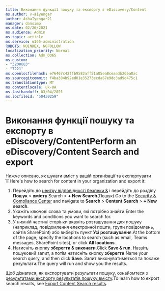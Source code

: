 ```yaml
---
title: Виконання функції пошуку та експорту в eDiscovery/Content
ms.author: v-aiyengar
author: AshaIyengar21
manager: dansimp
ms.date: 02/26/2021
ms.audience: Admin
ms.topic: article
ms.service: o365-administration
ROBOTS: NOINDEX, NOFOLLOW
localization_priority: Normal
ms.collection: Adm_O365
ms.custom:
- "3200003"
- "7221"
ms.openlocfilehash: e76467c42ffb9583aff51a05ea8ceaadb265a8ac
ms.sourcegitcommit: f4ba304b92ed01e35273ecda67e9dc3ad9d475c1
ms.translationtype: MT
ms.contentlocale: uk-UA
ms.lasthandoff: 03/04/2021
ms.locfileid: "50430259"
---
```

# <a name="perform-an-ediscoverycontent-search-and-export"></a><span data-ttu-id="54298-102">Виконання функції пошуку та експорту в eDiscovery/Content</span><span class="sxs-lookup"><span data-stu-id="54298-102">Perform an eDiscovery/Content Search and export</span></span>

<span data-ttu-id="54298-103">Нижче описано, як шукати вміст у вашій організації та експортувати її.</span><span class="sxs-lookup"><span data-stu-id="54298-103">Here's how to search for content in your organization and export it:</span></span>

1. <span data-ttu-id="54298-104">Перейдіть до [центру відповідності безпеки &](https://go.microsoft.com/fwlink/?linkid=2086958) і перейдіть до розділу **Пошук**  >  **вмісту** Search  >  **+ New Search**(Пошук).</span><span class="sxs-lookup"><span data-stu-id="54298-104">Go to the [Security & Compliance Center](https://go.microsoft.com/fwlink/?linkid=2086958) and navigate to **Search** > **Content Search** > **+ New search**.</span></span>
1. <span data-ttu-id="54298-105">Укажіть ключові слова та умови, які потрібно знайти.</span><span class="sxs-lookup"><span data-stu-id="54298-105">Enter the keywords and conditions you want to search for.</span></span>
1. <span data-ttu-id="54298-106">У нижній частині сторінки вкажіть розташування для пошуку (наприклад, повідомлення електронної пошти, групи повідомлень, сайтів SharePoint) або виберіть пункт **Усі розташування**.</span><span class="sxs-lookup"><span data-stu-id="54298-106">At the bottom of the page, specify the locations to search (such as email, Teams messages, SharePoint sites), or click **All locations**.</span></span>
1. <span data-ttu-id="54298-107">Натисніть кнопку **зберегти & виконати**.</span><span class="sxs-lookup"><span data-stu-id="54298-107">Click **Save & run**.</span></span> <span data-ttu-id="54298-108">Назвіть пошуковий запит, а потім натисніть кнопку **зберегти**.</span><span class="sxs-lookup"><span data-stu-id="54298-108">Name your search query, and then click **Save**.</span></span> <span data-ttu-id="54298-109">Запит виконуватиметься та покаже результати.</span><span class="sxs-lookup"><span data-stu-id="54298-109">The query will run and show you the results.</span></span>

<span data-ttu-id="54298-110">Щоб дізнатися, як експортувати результати пошуку, ознайомтеся з [результатами експорту результатів пошуку вмісту](https://go.microsoft.com/fwlink/?linkid=2102118).</span><span class="sxs-lookup"><span data-stu-id="54298-110">To learn how to export search results, see [Export Content Search results](https://go.microsoft.com/fwlink/?linkid=2102118).</span></span>

